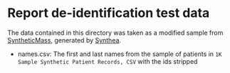 # Report de-identification test data

The data contained in this directory was taken as a modified sample from 
[SyntheticMass](https://synthea.mitre.org/downloads), generated by 
[Synthea](https://github.com/synthetichealth/synthea). 

- names.csv: The first and last names from the sample of patients in `1K Sample Synthetic Patient Records, CSV` with the ids stripped
